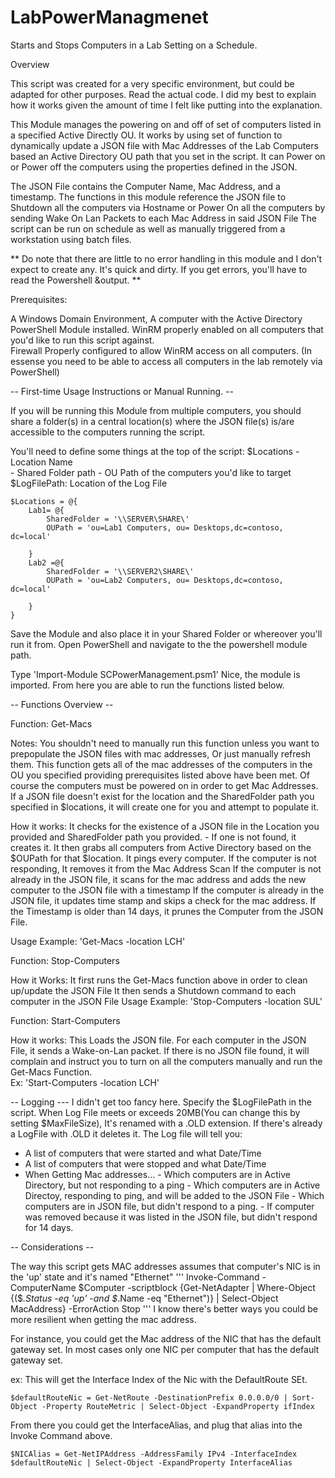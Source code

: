 # LabPowerManagmenet
Starts and Stops Computers in a Lab Setting on a Schedule. 



Overview

This script was created for a very specific environment, but could be adapted for other purposes. 
Read the actual code. I did my best to explain how it works given the amount of time I felt like putting into the explanation. 

This Module manages the powering on and off of set of computers listed in a specified Active Directly OU. 
It works by using set of function to dynamically update a JSON file with Mac Addresses of the Lab Computers based an Active Directory OU path that you set in the script. 
It can Power on or Power off the computers using the properties defined in the JSON.  

The JSON File contains the Computer Name, Mac Address, and a timestamp. The functions in this module reference the JSON file to Shutdown all the computers via Hostname or Power On all the computers by sending Wake On Lan Packets to each Mac Address in said JSON File 
The script can be run on schedule as well as manually triggered from a workstation using batch files. 

** Do note that there are little to no error handling in this module and I don't expect to create any. It's quick and dirty. If you get errors, you'll have to read the Powershell &output.  **   

Prerequisites:

A Windows Domain Environment,
A computer with the Active Directory PowerShell Module installed. 
WinRM properly enabled on all computers that you'd like to run this script against.  
Firewall Properly configured to allow WinRM access on all computers. (In essense you need to be able to access all computers in the lab remotely via PowerShell)

-- First-time Usage Instructions or Manual Running. -- 

  If you will be running this Module from multiple computers, you should share a folder(s) in a central location(s) where the JSON file(s) is/are accessible to the computers running the script.
  
  You'll need to define some things at the top of the script: 
           $Locations 
           -  Location Name  
           -  Shared Folder path
           -  OU Path of the computers you'd like to target 
           $LogFilePath: Location of the Log File

    $Locations = @{
        Lab1= @{
            SharedFolder = '\\SERVER\SHARE\'
            OUPath = 'ou=Lab1 Computers, ou= Desktops,dc=contoso, dc=local'

        }
        Lab2 =@{
            SharedFolder = '\\SERVER2\SHARE\'
            OUPath = 'ou=Lab2 Computers, ou= Desktops,dc=contoso, dc=local'

        }
    }



  Save the Module and also place it in your Shared Folder or whereover you'll run it from. 
  Open PowerShell and navigate to the the powershell module path. 

  Type 'Import-Module SCPowerManagement.psm1'
  Nice, the module is imported. From here you are able to run the functions listed below. 

-- Functions Overview --  

Function: Get-Macs

  Notes: 
  You shouldn't need to manually run this function unless you want to prepopulate the JSON files with mac addresses, Or just manually refresh them. 
  This function gets all of the mac addresses of the computers in the OU you specified providing prerequisites listed above have been met.
  Of course the computers must be powered on in order to get Mac Addresses. 
  If a JSON file doesn't exist for the location and the SharedFolder path you specified in $locations, it will create one for you and attempt to populate it. 

  How it works: 
  It checks for the existence of a JSON file in the Location you provided and SharedFolder path you provided. 
     - If one is not found, it creates it. 
  It then grabs all computers from Active Directory based on the $OUPath for that $location.
  It pings every computer. If the computer is not responding, It removes it from the Mac Address Scan 
  If the computer is not already in the JSON file, it scans for the mac address and adds the new computer to the JSON file with a timestamp 
  If the computer is already in the JSON file, it updates time stamp and skips a check for the mac address. 
  If the Timestamp is older than 14 days, it prunes the Computer from the JSON File. 

  Usage Example: 
  'Get-Macs -location LCH'


Function: Stop-Computers

  How it Works: 
  It first runs the Get-Macs function above in order to clean up/update the JSON File 
  It then sends a Shutdown command to each computer in the JSON File
  Usage Example: 
  'Stop-Computers -location SUL' 

Function: Start-Computers 

  How it works:
  This Loads the JSON file. 
  For each computer in the JSON File, it sends a Wake-on-Lan packet. 
  If there is no JSON file found, it will complain and instruct you to turn on all the computers manually and run the Get-Macs Function.  
  Ex: 'Start-Computers -location LCH'


-- Logging --- 
  I didn't get too fancy here. 
  Specify the $LogFilePath in the script. 
  When Log File meets or exceeds 20MB(You can change this by setting $MaxFileSize), It's renamed with a .OLD extension. 
  If there's already a LogFile with .OLD it deletes it. 
  The Log file will tell you:
  - A list of computers that were started and what Date/Time 
  - A list of computers that were stopped and what Date/Time 
  - When Getting Mac addresses... 
             - Which computers are in Active Directory, but not responding to a ping 
             - Which computers are in Active Directoy, responding to ping, and will be added to the JSON File 
             - Which computers are in JSON file, but didn't respond to a ping. 
             - If computer was removed because it was listed in the JSON file, but didn't respond for 14 days. 


-- Considerations -- 

The way this script gets MAC addresses assumes that computer's NIC is in the 'up' state and it's named "Ethernet"
'''
Invoke-Command -ComputerName $Computer -scriptblock {Get-NetAdapter | Where-Object {($_.Status -eq 'up' -and $_.Name -eq "Ethernet")} | Select-Object MacAddress} -ErrorAction Stop
'''
I know there's better ways you could be more resilient when getting the mac address. 

For instance, you could get the Mac address of the NIC that has the default gateway set. In most cases only one NIC per computer that has the default gateway set.

ex: This will get the Interface Index of the Nic with the DefaultRoute SEt. 

    $defaultRouteNic = Get-NetRoute -DestinationPrefix 0.0.0.0/0 | Sort-Object -Property RouteMetric | Select-Object -ExpandProperty ifIndex

From there you could get the InterfaceAlias, and plug that alias into the Invoke Command above. 

    $NICAlias = Get-NetIPAddress -AddressFamily IPv4 -InterfaceIndex $defaultRouteNic | Select-Object -ExpandProperty InterfaceAlias




